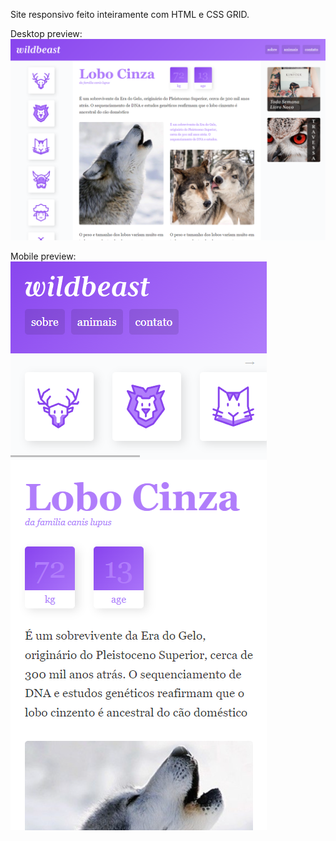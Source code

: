 Site responsivo feito inteiramente com HTML e CSS GRID.

Desktop preview:
![desktop-preview](./img/desktop-preview.png)

Mobile preview:
<br>
![mobile-preview](./img/mobile-preview.png)

